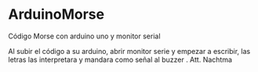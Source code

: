 # ArduinoMorse
Código Morse con arduino uno y monitor serial

Al subir el código  a  su arduino, abrir monitor serie y empezar a escribir, las letras las interpretara y mandara como señal al buzzer .
Att. Nachtma 
